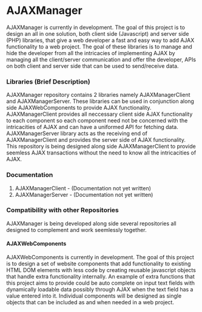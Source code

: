 # AJAXManager
AJAXManager is currently in development.  The goal of this project is to design an all in one solution, both client side (Javascript) and server side (PHP) libraries, that give a web developer a fast and easy way to add AJAX functionality to a web project.  The goal of these libraries is to manage and hide the developer from all the intricacies of implementing AJAX by managing all the client/server communication and offer tlhe developer, APIs on both client and server side that can be used to send/receive data.

### Libraries (Brief Description)
AJAXManager repository contains 2 libraries namely AJAXManagerClient and AJAXManagerServer. These libraries can be used in conjunction along side AJAXWebComponents to provide AJAX functionality. AJAXManagerClient provides all neccessary client side AJAX functionality to each component so each component need not be concerned with the intricacities of AJAX and can have a uniformed API for fetching data. AJAXManagerServer library acts as the receiving end of AJAXManagerClient and provides the server side of AJAX functionality. This repository is being designed along side AJAXManagerClient to provide seemless AJAX transactions without the need to know all the intricacities of AJAX.

### Documentation
1. AJAXManagerClient - (Documentation not yet written)
2. AJAXManagerServer - (Documentation not yet written)

### Compatibility with other Repositories
AJAXManager is being developed along side several repositories all designed to complement and work seemlessly together.  
#### AJAXWebComponents
AJAXWebComponents is currently in development.  The goal of this project is to design a set of website components that add functionality to existing HTML DOM elements with less code by creating reusable javascript objects that handle extra functionality internally.  An example of extra functions that this project aims to provide could be auto complete on input text fields with dynamically loadable data possibly through AJAX when the text field has a value entered into it.  Individual components will be designed as single objects that can be included as and when needed in a web project.
